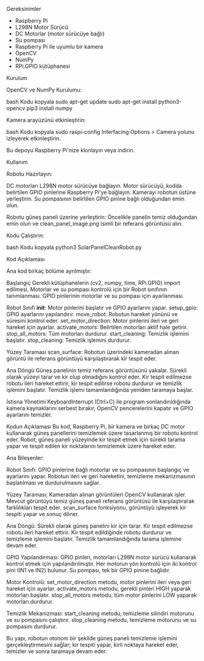 Gereksinimler

- Raspberry Pi
- L298N Motor Sürücü
- DC Motorlar (motor sürücüye bağlı)
- Su pompası
- Raspberry Pi ile uyumlu bir kamera
- OpenCV
- NumPy
- RPi.GPIO kütüphanesi

Kurulum

OpenCV ve NumPy Kurulumu:

bash
Kodu kopyala
sudo apt-get update
sudo apt-get install python3-opencv
pip3 install numpy

Kamera arayüzünü etkinleştirin:

bash
Kodu kopyala
sudo raspi-config
Interfacing Options > Camera yolunu izleyerek etkinleştirin.

Bu depoyu Raspberry Pi'nize klonlayın veya indirin.

Kullanım

Robotu Hazırlayın:

DC motorları L298N motor sürücüye bağlayın.
Motor sürücüyü, kodda belirtilen GPIO pinlerine Raspberry Pi'ye bağlayın.
Kamerayı robotun üstüne yerleştirin.
Su pompasının belirtilen GPIO pinine bağlı olduğundan emin olun.

Robotu güneş paneli üzerine yerleştirin:
Öncelikle panelin temiz olduğundan emin olun ve clean_panel_image.png isimli bir referans görüntüsü alın.

Kodu Çalıştırın:

bash
Kodu kopyala
python3 SolarPanelCleanRobot.py

Kod Açıklaması

Ana kod birkaç bölüme ayrılmıştır:

Başlangıç
Gerekli kütüphanelerin (cv2, numpy, time, RPi.GPIO) import edilmesi.
Motorlar ve su pompası kontrolü için bir Robot sınıfının tanımlanması.
GPIO pinlerinin motorlar ve su pompası için ayarlanması.

Robot Sınıfı
__init__: Motor pinlerini başlatır ve GPIO ayarlarını yapar.
setup_gpio: GPIO ayarlarını yapılandırır.
move_robot: Robotun hareket yönünü ve süresini kontrol eder.
set_motor_direction: Motor pinlerini ileri ve geri hareket için ayarlar.
activate_motors: Belirtilen motorları aktif hale getirir.
stop_all_motors: Tüm motorları durdurur.
start_cleaning: Temizlik işlemini başlatır.
stop_cleaning: Temizlik işlemini durdurur.

Yüzey Taraması
scan_surface: Robotun üzerindeki kameradan alınan görüntü ile referans görüntüyü karşılaştırarak kir tespit eder.

Ana Döngü
Güneş panelinin temiz referans görüntüsünü yakalar.
Sürekli olarak yüzeyi tarar ve kir olup olmadığını kontrol eder.
Kir tespit edilmezse robotu ileri hareket ettirir, kir tespit edilirse robotu durdurur ve temizlik işlemini başlatır.
Temizlik işlemi tamamlandığında yeniden taramaya başlar.

İstisna Yönetimi
KeyboardInterrupt (Ctrl+C) ile program sonlandırıldığında kamera kaynaklarını serbest bırakır, OpenCV pencerelerini kapatır ve GPIO ayarlarını temizler.

Kodun Açıklaması
Bu kod, Raspberry Pi, bir kamera ve birkaç DC motor kullanarak güneş panellerini temizlemek üzere tasarlanmış bir robotu kontrol eder. Robot, güneş paneli yüzeyinde kir tespit etmek için sürekli tarama yapar ve tespit edilen kir noktalarını temizlemek üzere hareket eder.

Ana Bileşenler:

Robot Sınıfı:
GPIO pinlerine bağlı motorlar ve su pompasının başlangıç ve ayarlarını yapar.
Robotun ileri ve geri hareketini, temizleme mekanizmasının başlatılması ve durdurulmasını sağlar.

Yüzey Taraması:
Kameradan alınan görüntüleri OpenCV kullanarak işler.
Mevcut görüntüyü temiz güneş paneli referans görüntüsü ile karşılaştırarak farklılıkları tespit eder.
scan_surface fonksiyonu, görüntüyü işleyerek kir tespiti yapar ve sonuç döner.

Ana Döngü:
Sürekli olarak güneş panelini kir için tarar.
Kir tespit edilmezse robotu ileri hareket ettirir.
Kir tespit edildiğinde robotu durdurur ve temizleme işlemini başlatır.
Temizlik tamamlandığında tarama işlemine devam eder.

GPIO Yapılandırması:
GPIO pinleri, motorları L298N motor sürücü kullanarak kontrol etmek için yapılandırılmıştır. Her motorun yön kontrolü için iki kontrol pini (IN1 ve IN2) bulunur.
Su pompası, tek bir GPIO pinine bağlıdır.

Motor Kontrolü:
set_motor_direction metodu, motor pinlerini ileri veya geri hareket için ayarlar.
activate_motors metodu, gerekli pinleri HIGH yaparak motorları başlatır.
stop_all_motors metodu, tüm motor pinlerini LOW yaparak motorları durdurur.

Temizlik Mekanizması:
start_cleaning metodu, temizleme silindiri motorunu ve su pompasını çalıştırır.
stop_cleaning metodu, temizleme motorunu ve su pompasını durdurur.

Bu yapı, robotun otonom bir şekilde güneş paneli temizleme işlemini gerçekleştirmesini sağlar; kir tespiti yapar, kirli noktaya hareket eder, temizler ve sonra taramaya devam eder.
